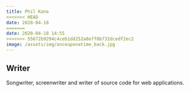 ```yaml
---
title: Phil Kane
<<<<<<< HEAD
date: 2020-04-18
=======
date: 2020-04-18 14:55
>>>>>>> 55672b9294c4ceb1dd252a8e7f0b732dcedf2ec2
image: /assets/img/onceuponatime_back.jpg
---
```

## Writer

Songwriter, screenwriter and writer of source code for web applications.